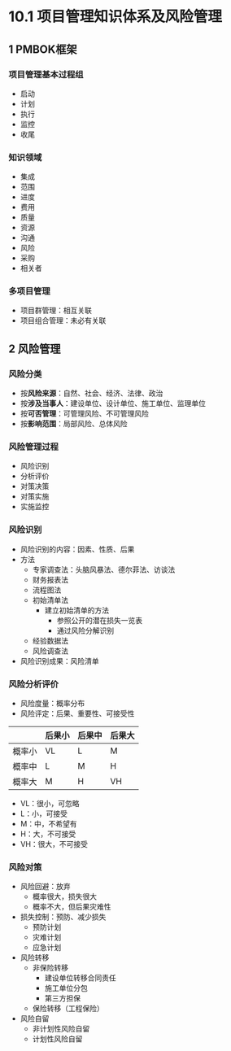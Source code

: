 # 10.1 项目管理知识体系及风险管理

## 1 PMBOK框架

### 项目管理基本过程组

* 启动
* 计划
* 执行
* 监控
* 收尾

### 知识领域

* 集成
* 范围
* 进度
* 费用
* 质量
* 资源
* 沟通
* 风险
* 采购
* 相关者

### 多项目管理

* 项目群管理：相互关联
* 项目组合管理：未必有关联

## 2 风险管理

### 风险分类

* 按**风险来源**：自然、社会、经济、法律、政治
* 按**涉及当事人**：建设单位、设计单位、施工单位、监理单位
* 按**可否管理**：可管理风险、不可管理风险
* 按**影响范围**：局部风险、总体风险

### 风险管理过程

* 风险识别
* 分析评价
* 对策决策
* 对策实施
* 实施监控

### 风险识别

* 风险识别的内容：因素、性质、后果
* 方法
  * 专家调查法：头脑风暴法、德尔菲法、访谈法
  * 财务报表法
  * 流程图法
  * 初始清单法
    * 建立初始清单的方法
      * 参照公开的潜在损失一览表
      * 通过风险分解识别
  * 经验数据法
  * 风险调查法
* 风险识别成果：风险清单

### 风险分析评价

* 风险度量：概率分布
* 风险评定：后果、重要性、可接受性

| | 后果小 | 后果中 | 后果大 |
| --- | --- | --- | --- |
| 概率小 | VL | L | M |
| 概率中 | L | M | H |
| 概率大 | M | H | VH |

* VL：很小，可忽略
* L：小，可接受
* M：中，不希望有
* H：大，不可接受
* VH：很大，不可接受

### 风险对策

* 风险回避：放弃
  * 概率很大，损失很大
  * 概率不大，但后果灾难性
* 损失控制：预防、减少损失
  * 预防计划
  * 灾难计划
  * 应急计划
* 风险转移
  * 非保险转移
    * 建设单位转移合同责任
    * 施工单位分包
    * 第三方担保
  * 保险转移（工程保险）
* 风险自留
  * 非计划性风险自留
  * 计划性风险自留
